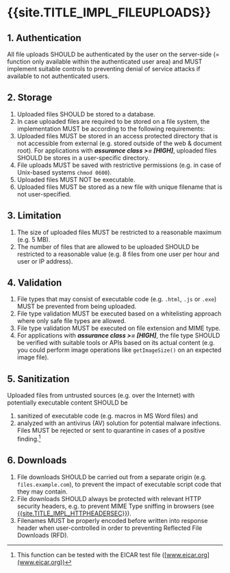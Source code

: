 <title>{{site.TITLE_IMPL_FILEUPLOADS}</title>

# {{site.TITLE_IMPL_FILEUPLOADS}}

## 1. Authentication
All file uploads SHOULD be authenticated by the user on the server-side (= function only available within the authenticated user area) and MUST implement suitable controls to preventing denial of service attacks if available to not authenticated users.

## 2. Storage
1. Uploaded files SHOULD be stored to a database.
2. In case uploaded files are required to be stored on a file system, the implementation MUST be according to the following requirements:
3. Uploaded files MUST be stored in an access protected directory that is not accessible from external (e.g. stored outside of the web & document root). For applications with ***assurance class >= [HIGH]***, uploaded files SHOULD be stores in a user-specific directory.
4. File uploads MUST be saved with restrictive permissions (e.g. in case of Unix-based systems `chmod 0600`).
5. Uploaded files MUST NOT be executable.
6. Uploaded files MUST be stored as a new file with unique filename that is not user-specified.

## 3. Limitation
1. The size of uploaded files MUST be restricted to a reasonable maximum (e.g. 5 MB).
2. The number of files that are allowed to be uploaded SHOULD be restricted to a reasonable value (e.g. 8 files from one user per hour and user or IP address).

## 4. Validation
1. File types that may consist of executable code (e.g. `.html`, `.js` or `.exe`) MUST be prevented from being uploaded.
2. File type validation MUST be executed  based on a whitelisting approach where only safe file types are allowed.
3. File type validation MUST be executed on file extension and MIME type.
4. For applications with ***assurance class >= [HIGH]***, the file type SHOULD be verified with suitable tools or APIs based on its actual content (e.g. you could perform image operations like `getImageSize()` on an expected image file).

## 5. Sanitization
Uploaded files from untrusted sources (e.g. over the Internet) with potentially executable content SHOULD be

1. sanitized of executable code (e.g. macros in MS Word files) and
2. analyzed with an antivirus (AV) solution for potential malware infections. Files MUST be rejected or sent to quarantine in cases of a positive finding.[^1]

## 6. Downloads
1. File downloads SHOULD be carried out from a separate origin (e.g. `files.example.com`), to prevent the impact of executable script code that they may contain.
2. File downloads SHOULD always be protected with relevant HTTP security headers, e.g. to prevent MIME Type sniffing in browsers (see [{{site.TITLE_IMPL_HTTPHEADERSEC}}]({{site.URL_IMPL_HTTPHEADERSEC}})).
3. Filenames MUST be properly encoded before written into response header when user-controlled in order to preventing Reflected File Downloads (RFD).

[^1]: This function can be tested with the EICAR test file ([www.eicar.org](www.eicar.org))
